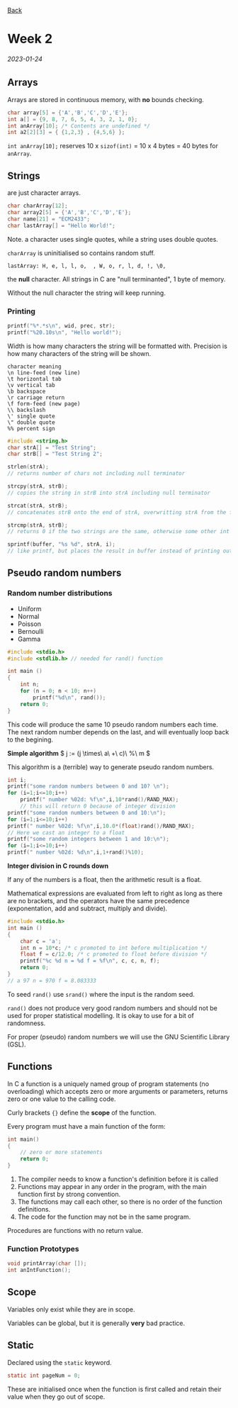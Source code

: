 [Back](./readme.md)
# Week 2
###### 2023-01-24

## Arrays
Arrays are stored in continuous memory, with **no** bounds checking.

```c
char array[5] = {'A','B','C','D','E'};
int a[] = {9, 8, 7, 6, 5, 4, 3, 2, 1, 0};
int anArray[10]; /* Contents are undefined */
int a2[2][3] = { {1,2,3} , {4,5,6} };
```

`int anArray[10];` reserves 10 x `sizof(int)` = 10 x 4 bytes = 40 bytes for `anArray`.

## Strings
are just character arrays.

```c
char charArray[12];
char array2[5] = {'A','B','C','D','E'};
char name[21] = "ECM2433";
char lastArray[] = "Hello World!";
```

Note. a character uses single quotes, while a string uses double quotes.

`charArray` is uninitialised so contains random stuff.

`lastArray: H, e, l, l, o,  , W, o, r, l, d, !, \0,`

the **null** character. All strings in C are "null terminanted", 1 byte of memory.

Without the null character the string will keep running.

### Printing

```c
printf("%*.*s\n", wid, prec, str);
printf("%20.10s\n", "Hello world!");
```

Width is how many characters the string will be formatted with. Precision is how many characters of the string will be shown.

```
character meaning
\n line-feed (new line)
\t horizontal tab
\v vertical tab
\b backspace
\r carriage return
\f form-feed (new page)
\\ backslash
\' single quote
\" double quote
%% percent sign
```

```c
#include <string.h>
char strA[] = "Test String";
char strB[] = "Test String 2";

strlen(strA);
// returns number of chars not including null terminator

strcpy(strA, strB);
// copies the string in strB into strA including null terminator

strcat(strA, strB);
// concatenates strB onto the end of strA, overwritting strA from the first null terminator

strcmp(strA, strB);
// returns 0 if the two strings are the same, otherwise some other int value

sprintf(buffer, "%s %d", strA, i);
// like printf, but places the result in buffer instead of printing out.

```
## Pseudo random numbers

### Random number distributions
- Uniform
- Normal
- Poisson
- Bernoulli
- Gamma

```c
#include <stdio.h>
#include <stdlib.h> // needed for rand() function

int main ()
{
    int n;
    for (n = 0; n < 10; n++)
        printf("%d\n", rand());
    return 0;
}
```

This code will produce the same 10 pseudo random numbers each time. The next random number depends on the last, and will eventually loop back to the begining.

**Simple algorithm**
$
    j := (j \times\ a\ +\ c)\ \%\ m
$

This algorithm is a (terrible) way to generate pseudo random numbers.

```c
int i;
printf("some random numbers between 0 and 10? \n");
for (i=1;i<=10;i++)
    printf(" number %02d: %f\n",i,10*rand()/RAND_MAX);
    // this will return 0 because of integer division
printf("some random numbers between 0 and 10:\n");
for (i=1;i<=10;i++)
printf(" number %02d: %f\n",i,10.0*(float)rand()/RAND_MAX);
// Here we cast an integer to a float
printf("some random integers between 1 and 10:\n");
for (i=1;i<=10;i++)
printf(" number %02d: %d\n",i,1+rand()%10);
```

**Integer division in C rounds down**

If any of the numbers is a float, then the arithmetic result is a float.

Mathematical expressions are evaluated from left to right as long as there are no brackets, and the operators have the same precedence (exponentation, add and subtract, multiply and divide).

```c
#include <stdio.h>
int main ()
{
    char c = 'a';
    int n = 10*c; /* c promoted to int before multiplication */
    float f = c/12.0; /* c promoted to float before division */
    printf("%c %d n = %d f = %f\n", c, c, n, f);
    return 0;
}
// a 97 n = 970 f = 8.083333
```

To seed `rand()` use `srand()` where the input is the random seed.

`rand()` does not produce very good random numbers and should not be used for proper statistical modelling. It is okay to use for a bit of randomness.

For proper (pseudo) random numbers we will use the GNU Scientific Library (GSL).

## Functions

In C a function is a uniquely named group of program statements (no overloading) which accepts zero or more arguments or parameters, returns zero or one value to the calling code.

Curly brackets `{}` define the **scope** of the function.

Every program must have a main function of the form:
```c
int main()
{
    // zero or more statements
    return 0;
}
```

1. The compiler needs to know a function's definition before it is called
2. Functions may appear in any order in the program, with the main function first by strong convention.
3. The functions may call each other, so there is no order of the function definitions.
4. The code for the function may not be in the same program.

Procedures are functions with no return value.

### Function Prototypes

```c
void printArray(char []);
int anIntFunction();
```

## Scope

Variables only exist while they are in scope.

Variables can be global, but it is generally **very** bad practice.

## Static

Declared using the `static` keyword.

```c
static int pageNum = 0;
```

These are initialised once when the function is first called and retain their value when they go out of scope.
